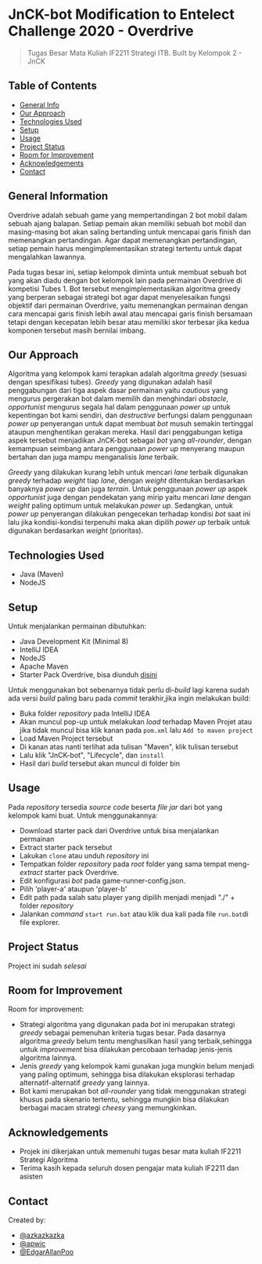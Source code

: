 # JnCK-bot Modification to Entelect Challenge 2020 - Overdrive
> Tugas Besar Mata Kuliah IF2211 Strategi ITB.
> Built by Kelompok 2 - JnCK

## Table of Contents
* [General Info](#general-information)
* [Our Approach](#our-approach)
* [Technologies Used](#technologies-used)
* [Setup](#setup)
* [Usage](#usage)
* [Project Status](#project-status)
* [Room for Improvement](#room-for-improvement)
* [Acknowledgements](#acknowledgements)
* [Contact](#contact)
<!-- * [License](#license) -->


## General Information
Overdrive adalah sebuah game yang mempertandingan 2 bot mobil dalam sebuah ajang balapan. Setiap pemain akan memiliki sebuah bot mobil dan masing-masing bot akan saling bertanding untuk mencapai garis finish dan memenangkan pertandingan. Agar dapat memenangkan pertandingan, setiap pemain harus mengimplementasikan strategi tertentu untuk dapat mengalahkan lawannya. 

Pada tugas besar ini, setiap kelompok diminta untuk membuat sebuah bot yang akan diadu dengan bot kelompok lain pada permainan Overdrive di kompetisi Tubes 1. Bot tersebut mengimplementasikan algoritma greedy yang berperan sebagai strategi bot agar dapat menyelesaikan fungsi objektif dari permainan Overdrive, yaitu memenangkan permainan dengan cara mencapai garis finish lebih awal atau mencapai garis finish bersamaan tetapi dengan kecepatan lebih besar atau memiliki skor terbesar jika kedua komponen tersebut masih bernilai imbang. 

## Our Approach
Algoritma yang kelompok kami terapkan adalah algoritma _greedy_ (sesuasi dengan spesifikasi tubes). _Greedy_ yang digunakan adalah hasil penggabungan dari tiga aspek dasar permainan yaitu _cautious_ yang mengurus pergerakan bot dalam memilih dan menghindari _obstacle_, _opportunist_ mengurus segala hal dalam penggunaan _power up_ untuk kepentingan bot kami sendiri, dan _destructive_ berfungsi dalam penggunaan _power up_ penyerangan untuk dapat membuat _bot_ musuh semakin tertinggal ataupun menghentikan gerakan mereka. Hasil dari penggabungan ketiga aspek tersebut menjadikan JnCK-bot sebagai _bot_ yang _all-rounder_, dengan kemampuan seimbang antara penggunaan _power up_ menyerang maupun bertahan dan juga mampu menganalisis _lane_ terbaik.

_Greedy_ yang dilakukan kurang lebih untuk mencari _lane_ terbaik digunakan _greedy_ terhadap _weight_ tiap _lane_, dengan _weight_ ditentukan berdasarkan banyaknya _power up_ dan juga _terrain_. Untuk penggunaan _power up_ aspek _opportunist_ juga dengan pendekatan yang mirip yaitu mencari _lane_ dengan _weight_ paling optimum untuk melakukan _power up_. Sedangkan, untuk _power up_ penyerangan dilakukan pengecekan terhadap kondisi _bot_ saat ini lalu jika kondisi-kondisi terpenuhi maka akan dipilih _power up_ terbaik untuk digunakan berdasarkan _weight_ (prioritas). 

## Technologies Used
- Java (Maven)
- NodeJS

## Setup
Untuk menjalankan permainan dibutuhkan:
- Java Development Kit (Minimal 8)
- IntelliJ IDEA
- NodeJS
- Apache Maven
- Starter Pack Overdrive, bisa diunduh [disini](https://github.com/EntelectChallenge/2020-Overdrive/releases/tag/2020.3.4)

Untuk menggunakan bot sebenarnya tidak perlu di-_build_ lagi karena sudah ada versi _build_ paling baru pada _commit_ terakhir,jika ingin melakukan build:
- Buka folder _repository_ pada IntelliJ IDEA
- Akan muncul pop-up untuk melakukan _load_ terhadap Maven Projet atau jika tidak muncul bisa klik kanan pada `pom.xml` lalu `Add to maven project`
- Load Maven Project tersebut
- Di kanan atas nanti terlihat ada tulisan "Maven", klik tulisan tersebut
- Lalu klik "JnCK-bot", "Lifecycle", dan `install`
- Hasil dari _build_ tersebut akan muncul di folder bin

## Usage
Pada _repository_ tersedia _source code_ beserta _file jar_ dari bot yang kelompok kami buat. Untuk menggunakannya:
- Download starter pack dari Overdrive untuk bisa menjalankan permainan
- Extract starter pack tersebut
- Lakukan `clone` atau unduh _repository_ ini
- Tempatkan folder _repository_ pada _root_ folder yang sama tempat meng-_extract_ starter pack Overdrive. 
- Edit konfigurasi _bot_ pada game-runner-config.json. 
- Pilih 'player-a' ataupun 'player-b'
- Edit path pada salah satu player yang dipilih menjadi menjadi "./" + folder _repository_
- Jalankan _command_ ``start run.bat`` atau klik dua kali pada file ``run.bat``di file explorer.


## Project Status
Project ini sudah  _selesai_ 

## Room for Improvement
Room for improvement:
- Strategi algoritma yang digunakan pada _bot_ ini merupakan strategi _greedy_ sebagai pemenuhan kriteria tugas besar. Pada dasarnya algoritma _greedy_ belum tentu menghasilkan hasil yang terbaik,sehingga untuk _improvement_ bisa dilakukan percobaan terhadap jenis-jenis algoritma lainnya.
- Jenis _greedy_ yang kelompok kami gunakan juga mungkin belum menjadi yang paling optimum, sehingga bisa dilakukan eksplorasi terhadap alternatif-alternatif _greedy_ yang lainnya.
- Bot kami merupakan bot _all-rounder_ yang tidak menggunakan strategi khusus pada skenario tertentu, sehingga mungkin bisa dilakukan berbagai macam strategi _cheesy_ yang memungkinkan.

## Acknowledgements
- Projek ini dikerjakan untuk memenuhi tugas besar mata kuliah IF2211 Strategi Algoritma
- Terima kasih kepada seluruh dosen pengajar mata kuliah IF2211 dan asisten

## Contact
Created by:
- [@azkazkazka](https://github.com/azkazkazka)
- [@apwic](https://github.com/apwic)
- [@EdgarAllanPoo](https://github.com/EdgarAllanPoo)
<!-- Optional -->
<!-- ## License -->
<!-- This project is open source and available under the [... License](). -->

<!-- You don't have to include all sections - just the one's relevant to your project -->
